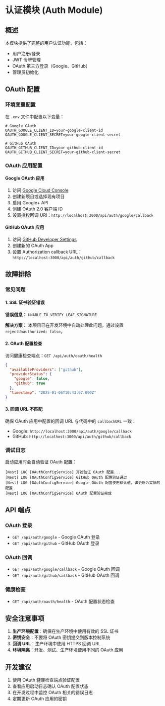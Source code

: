 # 认证模块 (Auth Module)

## 概述

本模块提供了完整的用户认证功能，包括：
- 用户注册/登录
- JWT 令牌管理
- OAuth 第三方登录（Google、GitHub）
- 管理员初始化

## OAuth 配置

### 环境变量配置

在 `.env` 文件中配置以下变量：

```env
# Google OAuth
OAUTH_GOOGLE_CLIENT_ID=your-google-client-id
OAUTH_GOOGLE_CLIENT_SECRET=your-google-client-secret

# GitHub OAuth
OAUTH_GITHUB_CLIENT_ID=your-github-client-id
OAUTH_GITHUB_CLIENT_SECRET=your-github-client-secret
```

### OAuth 应用配置

#### Google OAuth 应用
1. 访问 [Google Cloud Console](https://console.cloud.google.com/)
2. 创建新项目或选择现有项目
3. 启用 Google+ API
4. 创建 OAuth 2.0 客户端 ID
5. 设置授权回调 URI：`http://localhost:3000/api/auth/google/callback`

#### GitHub OAuth 应用
1. 访问 [GitHub Developer Settings](https://github.com/settings/developers)
2. 创建新的 OAuth App
3. 设置 Authorization callback URL：`http://localhost:3000/api/auth/github/callback`

## 故障排除

### 常见问题

#### 1. SSL 证书验证错误
**错误信息：** `UNABLE_TO_VERIFY_LEAF_SIGNATURE`

**解决方案：** 本项目已在开发环境中自动处理此问题，通过设置 `rejectUnauthorized: false`。

#### 2. OAuth 配置检查
访问健康检查端点：`GET /api/auth/oauth/health`

```json
{
  "availableProviders": ["github"],
  "providerStatus": {
    "google": false,
    "github": true
  },
  "timestamp": "2025-01-06T10:43:07.000Z"
}
```

#### 3. 回调 URL 不匹配
确保 OAuth 应用中配置的回调 URL 与代码中的 `callbackURL` 一致：
- Google: `http://localhost:3000/api/auth/google/callback`
- GitHub: `http://localhost:3000/api/auth/github/callback`

### 调试日志

启动应用时会自动验证 OAuth 配置：

```
[Nest] LOG [OAuthConfigService] 开始验证 OAuth 配置...
[Nest] LOG [OAuthConfigService] GitHub OAuth 配置验证通过
[Nest] LOG [OAuthConfigService] Google OAuth 配置使用默认值，请更新为实际的配置
[Nest] LOG [OAuthConfigService] OAuth 配置验证完成
```

## API 端点

### OAuth 登录
- `GET /api/auth/google` - Google OAuth 登录
- `GET /api/auth/github` - GitHub OAuth 登录

### OAuth 回调
- `GET /api/auth/google/callback` - Google OAuth 回调
- `GET /api/auth/github/callback` - GitHub OAuth 回调

### 健康检查
- `GET /api/auth/oauth/health` - OAuth 配置状态检查

## 安全注意事项

1. **生产环境配置**：确保在生产环境中使用有效的 SSL 证书
2. **密钥安全**：不要将 OAuth 密钥提交到版本控制系统
3. **回调 URL**：生产环境中使用 HTTPS 回调 URL
4. **环境隔离**：开发、测试、生产环境使用不同的 OAuth 应用

## 开发建议

1. 使用 OAuth 健康检查端点验证配置
2. 查看应用启动日志确认 OAuth 配置状态
3. 在开发过程中监控 OAuth 相关的错误日志
4. 定期更新 OAuth 应用的密钥